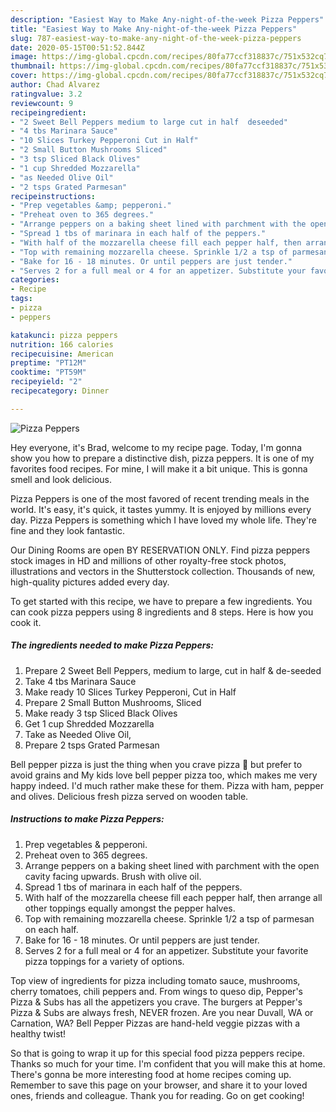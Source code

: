 ```yaml
---
description: "Easiest Way to Make Any-night-of-the-week Pizza Peppers"
title: "Easiest Way to Make Any-night-of-the-week Pizza Peppers"
slug: 787-easiest-way-to-make-any-night-of-the-week-pizza-peppers
date: 2020-05-15T00:51:52.844Z
image: https://img-global.cpcdn.com/recipes/80fa77ccf318837c/751x532cq70/pizza-peppers-recipe-main-photo.jpg
thumbnail: https://img-global.cpcdn.com/recipes/80fa77ccf318837c/751x532cq70/pizza-peppers-recipe-main-photo.jpg
cover: https://img-global.cpcdn.com/recipes/80fa77ccf318837c/751x532cq70/pizza-peppers-recipe-main-photo.jpg
author: Chad Alvarez
ratingvalue: 3.2
reviewcount: 9
recipeingredient:
- "2 Sweet Bell Peppers medium to large cut in half  deseeded"
- "4 tbs Marinara Sauce"
- "10 Slices Turkey Pepperoni Cut in Half"
- "2 Small Button Mushrooms Sliced"
- "3 tsp Sliced Black Olives"
- "1 cup Shredded Mozzarella"
- "as Needed Olive Oil"
- "2 tsps Grated Parmesan"
recipeinstructions:
- "Prep vegetables &amp; pepperoni."
- "Preheat oven to 365 degrees."
- "Arrange peppers on a baking sheet lined with parchment with the open cavity facing upwards. Brush with olive oil."
- "Spread 1 tbs of marinara in each half of the peppers."
- "With half of the mozzarella cheese fill each pepper half, then arrange all other toppings equally amongst the pepper halves."
- "Top with remaining mozzarella cheese. Sprinkle 1/2 a tsp of parmesan on each half."
- "Bake for 16 - 18 minutes. Or until peppers are just tender."
- "Serves 2 for a full meal or 4 for an appetizer. Substitute your favorite pizza toppings for a variety of options."
categories:
- Recipe
tags:
- pizza
- peppers

katakunci: pizza peppers 
nutrition: 166 calories
recipecuisine: American
preptime: "PT12M"
cooktime: "PT59M"
recipeyield: "2"
recipecategory: Dinner

---
```



![Pizza Peppers](https://img-global.cpcdn.com/recipes/80fa77ccf318837c/751x532cq70/pizza-peppers-recipe-main-photo.jpg)

Hey everyone, it's Brad, welcome to my recipe page. Today, I'm gonna show you how to prepare a distinctive dish, pizza peppers. It is one of my favorites food recipes. For mine, I will make it a bit unique. This is gonna smell and look delicious.

Pizza Peppers is one of the most favored of recent trending meals in the world. It's easy, it's quick, it tastes yummy. It is enjoyed by millions every day. Pizza Peppers is something which I have loved my whole life. They're fine and they look fantastic.

Our Dining Rooms are open BY RESERVATION ONLY. Find pizza peppers stock images in HD and millions of other royalty-free stock photos, illustrations and vectors in the Shutterstock collection. Thousands of new, high-quality pictures added every day.


To get started with this recipe, we have to prepare a few ingredients. You can cook pizza peppers using 8 ingredients and 8 steps. Here is how you cook it.

<!--inarticleads1-->

##### The ingredients needed to make Pizza Peppers:

1. Prepare 2 Sweet Bell Peppers, medium to large, cut in half &amp; de-seeded
1. Take 4 tbs Marinara Sauce
1. Make ready 10 Slices Turkey Pepperoni, Cut in Half
1. Prepare 2 Small Button Mushrooms, Sliced
1. Make ready 3 tsp Sliced Black Olives
1. Get 1 cup Shredded Mozzarella
1. Take as Needed Olive Oil,
1. Prepare 2 tsps Grated Parmesan


Bell pepper pizza is just the thing when you crave pizza 🍕 but prefer to avoid grains and My kids love bell pepper pizza too, which makes me very happy indeed. I&#39;d much rather make these for them. Pizza with ham, pepper and olives. Delicious fresh pizza served on wooden table. 

<!--inarticleads2-->

##### Instructions to make Pizza Peppers:

1. Prep vegetables &amp; pepperoni.
1. Preheat oven to 365 degrees.
1. Arrange peppers on a baking sheet lined with parchment with the open cavity facing upwards. Brush with olive oil.
1. Spread 1 tbs of marinara in each half of the peppers.
1. With half of the mozzarella cheese fill each pepper half, then arrange all other toppings equally amongst the pepper halves.
1. Top with remaining mozzarella cheese. Sprinkle 1/2 a tsp of parmesan on each half.
1. Bake for 16 - 18 minutes. Or until peppers are just tender.
1. Serves 2 for a full meal or 4 for an appetizer. Substitute your favorite pizza toppings for a variety of options.


Top view of ingredients for pizza including tomato sauce, mushrooms, cherry tomatoes, chili peppers and. From wings to queso dip, Pepper&#39;s Pizza &amp; Subs has all the appetizers you crave. The burgers at Pepper&#39;s Pizza &amp; Subs are always fresh, NEVER frozen. Are you near Duvall, WA or Carnation, WA? Bell Pepper Pizzas are hand-held veggie pizzas with a healthy twist! 

So that is going to wrap it up for this special food pizza peppers recipe. Thanks so much for your time. I'm confident that you will make this at home. There's gonna be more interesting food at home recipes coming up. Remember to save this page on your browser, and share it to your loved ones, friends and colleague. Thank you for reading. Go on get cooking!

